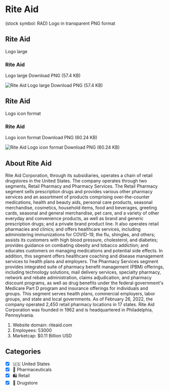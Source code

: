 # Rite Aid
 (stock symbol: RAD) Logo in transparent PNG format

## Rite Aid
 Logo large

### Rite Aid
 Logo large Download PNG (57.4 KB)

![Rite Aid
 Logo large Download PNG (57.4 KB)](/img/orig/RAD_BIG-bc235112.png)

## Rite Aid
 Logo icon format

### Rite Aid
 Logo icon format Download PNG (60.24 KB)

![Rite Aid
 Logo icon format Download PNG (60.24 KB)](/img/orig/RAD-73c35102.png)

## About Rite Aid


Rite Aid Corporation, through its subsidiaries, operates a chain of retail drugstores in the United States. The company operates through two segments, Retail Pharmacy and Pharmacy Services. The Retail Pharmacy segment sells prescription drugs and provides various other pharmacy services and an assortment of products comprising over-the-counter medications, health and beauty aids, personal care products, seasonal merchandise, cosmetics, household items, food and beverages, greeting cards, seasonal and general merchandise, pet care, and a variety of other everyday and convenience products, as well as brand and generic prescription drugs; and a private brand product line. It also operates retail pharmacies and clinics; and offers healthcare services, including administering immunizations for COVID-19, the flu, shingles, and others; assists its customers with high blood pressure, cholesterol, and diabetes; provides guidance on combating obesity and tobacco addiction; and educates customers on managing medications and potential side effects. In addition, this segment offers healthcare coaching and disease management services to health plans and employers. The Pharmacy Services segment provides integrated suite of pharmacy benefit management (PBM) offerings, including technology solutions, mail delivery services, specialty pharmacy, network and rebate administration, claims adjudication, and pharmacy discount programs, as well as drug benefits under the federal government's Medicare Part D program and insurance offerings for individuals and groups. This segment serves health plans, commercial employers, labor groups, and state and local governments. As of February 26, 2022, the company operated 2,450 retail pharmacy locations in 17 states. Rite Aid Corporation was founded in 1962 and is headquartered in Philadelphia, Pennsylvania.

1. Website domain: riteaid.com
2. Employees: 53000
3. Marketcap: $0.11 Billion USD


## Categories
- [x] 🇺🇸 United States
- [x] 💊 Pharmaceuticals
- [x] 🛍️ Retail
- [x] 💊 Drugstore
